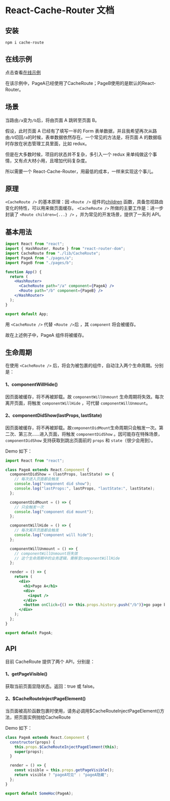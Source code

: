 # React-Cache-Router 文档

## 安装
`npm i cache-route`

## 在线示例
点击查看[在线示例](https://yuanzhizhu.github.io/react-cache-router/index.html#/a)

在该示例中，PageA已经使用了CacheRoute；PageB使用的是默认的React-Router。

## 场景

当路由`/a`变为`/b`后，将由页面 A 跳转至页面 B。

假设，此时页面 A 已经有了填写一半的 Form 表单数据，并且我希望再次从路由`/b`切回`/a`的时候，表单数据依然存在。一个常见的方法是，将页面 A 的数据临时存放在状态管理工具里面，比如 redux。

但是在大多数时候，项目的状态并不复杂，多引入一个 redux 来单纯做这个事情，又有点大材小用，且增加代码复杂度。

所以需要一个 React-Cache-Router，用最低的成本，一样来实现这个事儿。

## 原理

`<CacheRoute />` 的基本原理：因 `<Route />` 组件的[children](https://reacttraining.com/react-router/web/api/Route/children-func) 函数，具备忽视路由变化的特性，可以用来做页面缓存。 `<CacheRoute />` 所做的主要工作是：进一步封装了 `<Route children={...} />` ，并为常见的开发场景，提供了一系列 API。

## 基本用法

```jsx
import React from "react";
import { HashRouter, Route } from "react-router-dom";
import CacheRoute from "./lib/CacheRoute";
import PageA from "./pages/a";
import PageB from "./pages/b";

function App() {
  return (
    <HashRouter>
      <CacheRoute path="/a" component={PageA} />
      <Route path="/b" component={PageB} />
    </HashRouter>
  );
}

export default App;
```

用 `<CacheRoute />` 代替 `<Route />`后 ，其 `component` 将会被缓存。

故在上述例子中，PageA 组件将被缓存。

## 生命周期

在使用 `<CacheRoute />` 后，将会为被包裹的组件，自动注入两个生命周期。分别是：

#### 1、componentWillHide()

因页面被缓存，将不再被卸载。故 `componentWillUnmount` 生命周期将失效。每次离开页面，将触发 `componentWillHide` ，可代替 `componentWillUnmount`。

#### 2、componentDidShow(lastProps, lastState)

因页面被缓存，将不再被卸载。故`componentDidMount`生命周期只会触发一次。第二次、第三次……进入页面，将触发 `componentDidShow` 。因可能存在特殊场景，`componentDidShow` 支持获取到跳出页面前的 `props` 和 `state`（很少会用到）。

Demo 如下：

```jsx
import React from "react";

class PageA extends React.Component {
  componentDidShow = (lastProps, lastState) => {
    // 每次进入页面都会触发
    console.log("component did show");
    console.log("lastProps:", lastProps, "lastState:", lastState);
  };

  componentDidMount = () => {
    // 只会触发一次
    console.log("component did mount");
  };

  componentWillHide = () => {
    // 每次离开页面都会触发
    console.log("component will hide");
  };

  componentWillUnmount = () => {
    // componentWillUnmount将失效
    // 这个生命周期中的业务逻辑，需移至componentWillHide
  };

  render = () => {
    return (
      <div>
        <h1>Page A</h1>
        <div>
          <input />
        </div>
        <button onClick={() => this.props.history.push("/b")}>go page b</button>
      </div>
    );
  };
}

export default PageA;
```

## API

目前 CacheRoute 提供了两个 API，分别是：

#### 1、getPageVisible()

获取当前页面显隐状态。返回：true 或 false。

#### 2、\$CacheRouteInjectPageElement()

当页面被高阶函数包裹时使用，请务必调用\$CacheRouteInjectPageElement()方法，把页面实例抛给CacheRoute

Demo 如下：

```jsx
class PageA extends React.Component {
  constructor(props) {
    this.props.$CacheRouteInjectPageElement(this);
    super(props);
  }

  render = () => {
    const visible = this.props.getPageVisible();
    return visible ? "pageA可见" : "pageA隐藏";
  };
}

export default SomeHoc(PageA);
```
